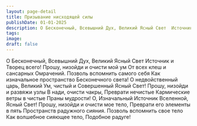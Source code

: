 ```yaml
---
layout: page-detail
title: Призывание нисходящей силы
publishDate: 01-01-2025
description: О Бесконечный, Всевышний Дух, Великий Ясный Свет  Источник и Творец всего!  Прошу, низойди и очисти мой ум  От всех клеш и сансарных  Омрачений.  Позволь вспомнить самого себя  Как изначальное пространство  Бесконечного света!  О недвойственный царь,
tags:
image:
draft: false
---
```

О Бесконечный, Всевышний Дух, Великий Ясный Свет  Источник и Творец всего!  Прошу, низойди и очисти мой ум  От всех клеш и сансарных  Омрачений.  Позволь вспомнить самого себя  Как изначальное пространство  Бесконечного света!  О недвойственный царь,  Великий Ум, чистый и  Совершенный Ясный Свет!  Прошу, низойди и развяжи узлы  В нади, очисти чакры,  Преврати нечистые Кармические ветры в чистые  Праны мудрости!  О, Изначальный Источник  Вселенной, Ясный Свет!  Прошу, низойди и очисти мое тело,  Преврати его элементы в пять  Пространств радужного сияния. Позволь вспомнить свое тело  Как волшебное сияющее тело,  Подобное радуге!
